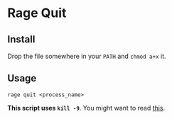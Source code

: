 # Rage Quit

## Install

Drop the file somewhere in your `PATH` and `chmod a+x` it.

## Usage

`rage quit <process_name>`

**This script uses `kill -9`**. You might want to read
[this](http://unix.stackexchange.com/questions/8916/when-should-i-not-kill-9-a-process).
